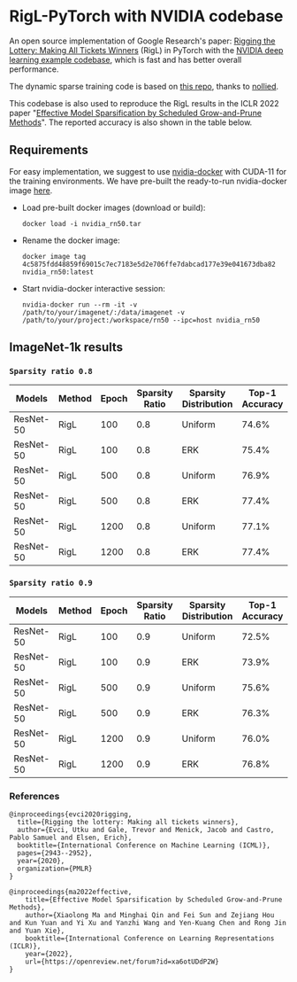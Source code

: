 # RigL-PyTorch with NVIDIA codebase

An open source implementation of Google Research's paper: [Rigging the Lottery: Making All Tickets Winners](https://proceedings.mlr.press/v119/evci20a/evci20a.pdf) (RigL) in PyTorch with the [NVIDIA deep learning example codebase](https://github.com/NVIDIA/DeepLearningExamples/tree/master/PyTorch/Classification/ConvNets), which is fast and has better overall performance.

The dynamic sparse training code is based on [this repo](https://github.com/nollied/rigl-torch), thanks to [nollied](https://github.com/nollied).

This codebase is also used to reproduce the RigL results in the ICLR 2022 paper "[Effective Model Sparsification by Scheduled Grow-and-Prune Methods](https://openreview.net/pdf?id=xa6otUDdP2W)". The reported accuracy is also shown in the table below.


## Requirements

For easy implementation, we suggest to use [nvidia-docker](https://github.com/NVIDIA/nvidia-docker) with CUDA-11 for the training environments.
We have pre-built the ready-to-run nvidia-docker image [here](https://drive.google.com/file/d/1kEXD8ZHXEoHIMSpAFKaKZh2SExoWHONy/view?usp=sharing).

- Load pre-built docker images (download or build): 
  
    `docker load -i nvidia_rn50.tar`


- Rename the docker image: 
  
    `docker image tag 4c5875fdd48859f69015c7ec7183e5d2e706ffe7dabcad177e39e041673dba82 nvidia_rn50:latest`


- Start nvidia-docker interactive session: 
  
    `nvidia-docker run --rm -it -v /path/to/your/imagenet/:/data/imagenet -v /path/to/your/project:/workspace/rn50 --ipc=host nvidia_rn50`



## ImageNet-1k results

### `Sparsity ratio 0.8`

| Models  | Method | Epoch | Sparsity Ratio | Sparsity Distribution | Top-1 Accuracy |
| ------------- | ------------- | ------------- | ------------- | ------------- | ------------- |
| ResNet-50 | RigL | 100 | 0.8 | Uniform | 74.6% |
| ResNet-50 | RigL | 100 | 0.8 | ERK | 75.4% |
| ResNet-50 | RigL | 500 | 0.8 | Uniform | 76.9% |
| ResNet-50 | RigL | 500 | 0.8 | ERK | 77.4% |
| ResNet-50 | RigL | 1200 | 0.8 | Uniform | 77.1% |
| ResNet-50 | RigL | 1200 | 0.8 | ERK | 77.4% |

### `Sparsity ratio 0.9`

| Models  | Method | Epoch | Sparsity Ratio | Sparsity Distribution | Top-1 Accuracy |
| ------------- | ------------- | ------------- | ------------- | ------------- | ------------- |
| ResNet-50 | RigL | 100 | 0.9 | Uniform | 72.5% |
| ResNet-50 | RigL | 100 | 0.9 | ERK | 73.9% |
| ResNet-50 | RigL | 500 | 0.9 | Uniform | 75.6% |
| ResNet-50 | RigL | 500 | 0.9 | ERK | 76.3% |
| ResNet-50 | RigL | 1200 | 0.9 | Uniform | 76.0% |
| ResNet-50 | RigL | 1200 | 0.9 | ERK | 76.8% |

### References
```
@inproceedings{evci2020rigging,
  title={Rigging the lottery: Making all tickets winners},
  author={Evci, Utku and Gale, Trevor and Menick, Jacob and Castro, Pablo Samuel and Elsen, Erich},
  booktitle={International Conference on Machine Learning (ICML)},
  pages={2943--2952},
  year={2020},
  organization={PMLR}
}

@inproceedings{ma2022effective,
    title={Effective Model Sparsification by Scheduled Grow-and-Prune Methods},
    author={Xiaolong Ma and Minghai Qin and Fei Sun and Zejiang Hou and Kun Yuan and Yi Xu and Yanzhi Wang and Yen-Kuang Chen and Rong Jin and Yuan Xie},
    booktitle={International Conference on Learning Representations (ICLR)},
    year={2022},
    url={https://openreview.net/forum?id=xa6otUDdP2W}
}
```


